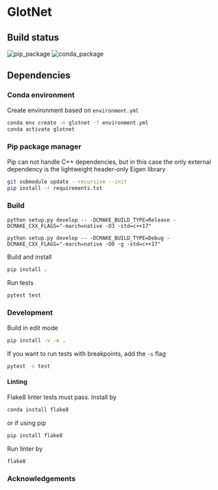 # GlotNet

## Build status

![pip_package](https://github.com/ljuvela/GlotNet/actions/workflows/python-package.yml/badge.svg)
![conda_package](https://github.com/ljuvela/GlotNet/actions/workflows/python-package-conda.yml/badge.svg)

## Dependencies

### Conda environment

Create environment based on `environment.yml`
```bash
conda env create -n glotnet -f environment.yml
conda activate glotnet
```

### Pip package manager

Pip can not handle C++ dependencies, but in this case the only external dependency is the lightweight header-only Eigen library
```bash
git submodule update --recursive --init
pip install -r requirements.txt
```

### Build

```
python setup.py develop -- -DCMAKE_BUILD_TYPE=Release -DCMAKE_CXX_FLAGS="-march=native -O3 -std=c++17"
```

```
python setup.py develop -- -DCMAKE_BUILD_TYPE=Debug -DCMAKE_CXX_FLAGS="-march=native -O0 -g -std=c++17"
```

Build and install
```bash
pip install .
```

Run tests

```bash
pytest test
```

### Development

Build in edit mode 
```bash
pip install -v -e .
```

If you want to run tests with breakpoints, add the `-s` flag

```bash
pytest -s test
```


#### Linting

Flake8 linter tests must pass. Install by
```bash
conda install flake8
```
or if using pip
```bash
pip install flake8
```

Run linter by 
```bash
flake8
```

### Acknowledgements

